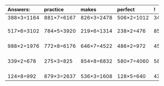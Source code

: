 | Answers: | practice | makes | perfect | ! |
| :--- | :--- | :--- | :--- | :--- |
| 388×3=1164 | 881×7=6167 | 826×3=2478 | 506×2=1012 | 341×5=1705 | 
|   |   |   |   |   | 
|   |   |   |   |   | 
|   |   |   |   |   | 
| 517×6=3102 | 784×5=3920 | 219×6=1314 | 238×2=476 | 856×8=6848 | 
|   |   |   |   |   | 
|   |   |   |   |   | 
|   |   |   |   |   | 
|   |   |   |   |   | 
| 988×2=1976 | 772×8=6176 | 646×7=4522 | 486×2=972 | 454×8=3632 | 
|   |   |   |   |   | 
|   |   |   |   |   | 
|   |   |   |   |   | 
|   |   |   |   |   | 
| 339×2=678 | 275×3=825 | 854×8=6832 | 580×7=4060 | 586×8=4688 | 
|   |   |   |   |   | 
|   |   |   |   |   | 
|   |   |   |   |   | 
|   |   |   |   |   | 
| 124×8=992 | 879×3=2637 | 536×3=1608 | 128×5=640 | 433×7=3031 | 
